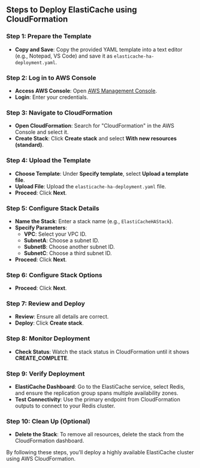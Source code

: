 ## Steps to Deploy ElastiCache using CloudFormation

### Step 1: Prepare the Template
- **Copy and Save**: Copy the provided YAML template into a text editor (e.g., Notepad, VS Code) and save it as `elasticache-ha-deployment.yaml`.

### Step 2: Log in to AWS Console
- **Access AWS Console**: Open [AWS Management Console](https://aws.amazon.com/console/).
- **Login**: Enter your credentials.

### Step 3: Navigate to CloudFormation
- **Open CloudFormation**: Search for "CloudFormation" in the AWS Console and select it.
- **Create Stack**: Click **Create stack** and select **With new resources (standard)**.

### Step 4: Upload the Template
- **Choose Template**: Under **Specify template**, select **Upload a template file**.
- **Upload File**: Upload the `elasticache-ha-deployment.yaml` file.
- **Proceed**: Click **Next**.

### Step 5: Configure Stack Details
- **Name the Stack**: Enter a stack name (e.g., `ElastiCacheHAStack`).
- **Specify Parameters**:
  - **VPC**: Select your VPC ID.
  - **SubnetA**: Choose a subnet ID.
  - **SubnetB**: Choose another subnet ID.
  - **SubnetC**: Choose a third subnet ID.
- **Proceed**: Click **Next**.

### Step 6: Configure Stack Options
- **Proceed**: Click **Next**.

### Step 7: Review and Deploy
- **Review**: Ensure all details are correct.
- **Deploy**: Click **Create stack**.

### Step 8: Monitor Deployment
- **Check Status**: Watch the stack status in CloudFormation until it shows **CREATE_COMPLETE**.

### Step 9: Verify Deployment
- **ElastiCache Dashboard**: Go to the ElastiCache service, select Redis, and ensure the replication group spans multiple availability zones.
- **Test Connectivity**: Use the primary endpoint from CloudFormation outputs to connect to your Redis cluster.

### Step 10: Clean Up (Optional)
- **Delete the Stack**: To remove all resources, delete the stack from the CloudFormation dashboard.

By following these steps, you'll deploy a highly available ElastiCache cluster using AWS CloudFormation.
